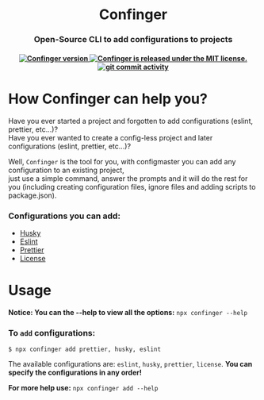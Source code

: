 <div align='center'>

# **Confinger**

</div>

<div align='center'>

### Open-Source CLI to add configurations to projects

</div>

<h4 align='center'>
    <a href="https://www.npmjs.com/package/confinger">
        <img src="https://img.shields.io/npm/v/confinger.svg" alt="Confinger version" />
    </a>
    <a href="https://github.com/Yitzhakpro/Confinger/blob/main/LICENSE">
        <img src="https://img.shields.io/badge/license-MIT-blue.svg" alt="Confinger is released under the MIT license." />
    </a>
    <a href="https://github.com/Yitzhakpro/Confinger/issues">
        <img src="https://img.shields.io/github/commit-activity/m/Yitzhakpro/Confinger" alt="git commit activity" />
    </a>
</h4>

# How Confinger can help you?

Have you ever started a project and forgotten to add configurations (eslint, prettier, etc...)?
</br>
Have you ever wanted to create a config-less project and later configurations (eslint, prettier, etc...)?

Well, `Confinger` is the tool for you, with configmaster you can add any configuration to an existing project,
</br>
just use a simple command, answer the prompts and it will do the rest for you (including creating configuration files, ignore files and adding scripts to package.json).

### Configurations you can add:

-   [Husky](https://www.npmjs.com/package/husky)
-   [Eslint](https://www.npmjs.com/package/eslint)
-   [Prettier](https://www.npmjs.com/package/prettier)
-   [License](https://choosealicense.com/)

# Usage

**Notice: You can the --help to view all the options:** `npx confinger --help`

### To `add` configurations:

```console
$ npx confinger add prettier, husky, eslint
```

The available configurations are: `eslint`, `husky`, `prettier`, `license`.
**You can specify the configurations in any order!**

**For more help use:** `npx confinger add --help`
